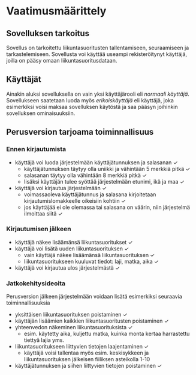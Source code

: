 # Vaatimusmäärittely
## Sovelluksen tarkoitus

Sovellus on tarkoitettu liikuntasuoritusten tallentamiseen, seuraamiseen ja tarkastelemiseen. Sovellusta voi käyttää useampi rekisteröitynyt käyttäjä, joilla on pääsy omaan liikuntasuoritusdataan.

## Käyttäjät

Ainakin aluksi sovelluksella on vain yksi käyttäjärooli eli *normaali käyttäjä*. Sovellukseen saatetaan luoda myös *erikoiskäyttäjä* eli käyttäjä, joka esimerkiksi voisi maksaa sovelluksen käytöstä ja saa pääsyn joihinkin sovelluksen ominaisuuksiin.

## Perusversion tarjoama toiminnallisuus

### Ennen kirjautumista

* käyttäjä voi luoda järjestelmään käyttäjätunnuksen ja salasanan ✓
  * käyttäjätunnuksen täytyy olla uniikki ja vähintään 5 merkkiä pitkä ✓
  * salasanan täytyy olla vähintään 8 merkkiä pitkä ✓
  * lisäksi käyttäjän tulee syöttää järjestelmään etunimi, ikä ja maa ✓
* käyttäjä voi kirjautua järjestelmään ✓
  * voimassaoleva käyttäjätunnus ja salasana kirjoitetaan kirjautumislomakkeelle oikeisiin kohtiin ✓
  * jos käyttäjää ei ole olemassa tai salasana on väärin, niin järjestelmä ilmoittaa siitä ✓

### Kirjautumisen jälkeen

* käyttäjä näkee lisäämänsä liikuntasuoritukset ✓
* käyttäjä voi lisätä uuden liikuntasuorituksen ✓
  * vain käyttäjä näkee lisäämänsä liikuntasuorituksen ✓
  * liikuntasuoritukseen kuuluvat tiedot: laji, matka, aika ✓
* käyttäjä voi kirjautua ulos järjestelmästä ✓

### Jatkokehitysideoita

Perusversion jälkeen järjestelmään voidaan lisätä esimerkiksi seuraavia toiminnallisuuksia

* yksittäisen liikuntasuorituksen poistaminen ✓
* käyttäjän lisäämien kaikkien liikuntasuoritusten poistaminen ✓ 
* yhteenvedon näkeminen liikuntasuorituksista ✓
  * esim. käytetty aika, kuljettu matka, kuinka monta kertaa harrastettu tiettyä lajia yms.
* liikuntasuoritukseen liittyvien tietojen laajentaminen ✓
  * käyttäjä voisi tallentaa myös esim. keskisykkeen ja liikuntasuorituksen jälkeisen fiiliksen asteikolla 1-10
* käyttäjätunnuksen ja siihen liittyvien tietojen poistaminen ✓
